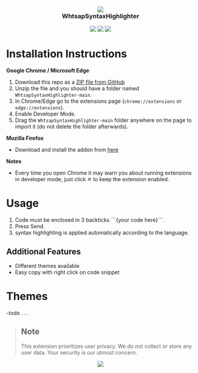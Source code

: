 <h3 align="center">
	<img src="https://raw.githubusercontent.com/qmigo/WhtsapSyntaxHighlighter/icons/icon128.png alt="Logo"/><br/>
	WhtsapSyntaxHighlighter
	
</h3>

<p align="center">
	<a href="https://github.com/qmigo/WhtsapSyntaxHighlighter/stargazers"><img src="https://img.shields.io/github/stars/qmigo/WhtsapSyntaxHighlighter?colorA=363a4f&colorB=b7bdf8&style=for-the-badge"></a>
	<a href="https://github.com/qmigo/WhtsapSyntaxHighlighter/issues"><img src="https://img.shields.io/github/issues/qmigo/WhtsapSyntaxHighlighter?colorA=363a4f&colorB=f5a97f&style=for-the-badge"></a>
	<a href="https://github.com/qmigo/WhtsapSyntaxHighlighter/contributors"><img src="https://img.shields.io/github/contributors/qmigo/WhtsapSyntaxHighlighter?colorA=363a4f&colorB=a6da95&style=for-the-badge"></a>
</p>

# Installation Instructions
**Google Chrome / Microsoft Edge**
1. Download this repo as a [ZIP file from GitHub](https://github.com/qmigo/WhtsapSyntaxHighlighter/archive/master.zip)
2. Unzip the file and you should have a folder named `WhtsapSyntaxHighlighter-main`.
3. In Chrome/Edge go to the extensions page (`chrome://extensions` or `edge://extensions`).
4. Enable Developer Mode.
5. Drag the `WhtsapSyntaxHighlighter-main` folder anywhere on the page to import it (do not delete the folder afterwards).

**Mozilla Firefox**
* Download and install the addon from [here](https://addons.mozilla.org/en-US/firefox/addon/whatsapp-syntax-highlighter)

**Notes**
* Every time you open Chrome it may warn you about running extensions in developer mode, just click  &#10005; to keep the extension enabled.


# Usage
1. Code must be enclosed in 3 backticks  \```{your code here}\```.
2. Press Send.
3. syntax highlighting is applied automatically according to the language.

## Additional Features
- Different themes available
- Easy copy with right click on code snippet

# Themes
-todo
.
.
.
<br>

>## Note
>This extension prioritizes user privacy. We do not collect or store any user data. Your security is our utmost concern.
<p align="center">
	<a href="https://github.com/catppuccin/catppuccin/blob/main/LICENSE"><img src="https://img.shields.io/static/v1.svg?style=for-the-badge&label=License&message=MIT&logoColor=d9e0ee&colorA=363a4f&colorB=b7bdf8"/></a>
</p>




